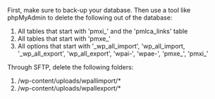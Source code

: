 First, make sure to back-up your database. Then use a tool like phpMyAdmin to delete the following out of the database:

1. All tables that start with 'pmxi_' and the 'pmlca_links' table
2. All tables that start with 'pmxe_'
3. All options that start with '\_wp_all_import', 'wp_all_import, '\_wp_all_export', 'wp_all_export', 'wpai-', 'wpae-', 'pmxe_', 'pmxi_'

Through SFTP, delete the following folders:

1. /wp-content/uploads/wpallimport/*
2. /wp-content/uploads/wpallexport/*

